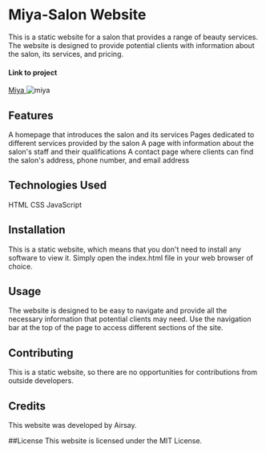 # Miya-Salon Website
This is a static website for a salon that provides a range of beauty services. The website is designed to provide potential clients with information about the salon, its services, and pricing.

#### Link to project 
<a href="https://miyabeautysalon.netlify.app/"> Miya </a>
![miya](https://user-images.githubusercontent.com/107049081/227978669-2e71d502-49da-42bc-bf4b-128173c55478.gif)


## Features
A homepage that introduces the salon and its services
Pages dedicated to different services provided by the salon
A page with information about the salon's staff and their qualifications
A contact page where clients can find the salon's address, phone number, and email address
## Technologies Used
HTML
CSS
JavaScript
## Installation
This is a static website, which means that you don't need to install any software to view it. Simply open the index.html file in your web browser of choice.

## Usage
The website is designed to be easy to navigate and provide all the necessary information that potential clients may need. Use the navigation bar at the top of the page to access different sections of the site.

## Contributing
This is a static website, so there are no opportunities for contributions from outside developers.

## Credits
This website was developed by Airsay.

##License
This website is licensed under the MIT License.



